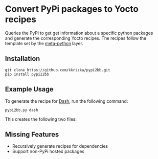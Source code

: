 # Convert PyPi packages to Yocto recipes

Queries the PyPi to get get information about a specific python packages and generate the corresponding Yocto recipes. The recipes follow the template set by the [meta-python]([https://layers.openembedded.org/layerindex/branch/master/layer/meta-python/](https://layers.openembedded.org/layerindex/branch/master/layer/meta-python/)) layer.

## Installation

```shell
git clone https://github.com/kkrizka/pypi2bb.git
pip install pypi22bb
```

## Example Usage

To generate the recipe for [Dash]([https://dash.plotly.com/](https://dash.plotly.com/)), run the following command:
```shell
pypi2bb.py dash
```
This creates the following two files: 

## Missing Features
- Recursively generate recipes for dependencies 
- Support non-PyPi hosted packages